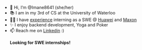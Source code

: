 
* 👋 Hi, I’m @Imane8641 (she/her)
* 📚 I am in my 3rd of CS at the University of Waterloo
* 👩‍💻 I have <a href="https://github.com/EnamiYa/Resume/blob/main/resume.pdf">experience</a> interning as a SWE @ <a href="https://www.maxon.net/en/">Huawei</a> and <a href="https://www.maxon.net/en/">Maxon</a>
* ✨ I enjoy backend development, Yoga and Poker
* 📫 Reach me on <a href="https://www.linkedin.com/in/iyacoubi/" >Linkedin</a> :)
  <br>
  <br>
  <strong>
     Looking for SWE internships!
  </strong>
